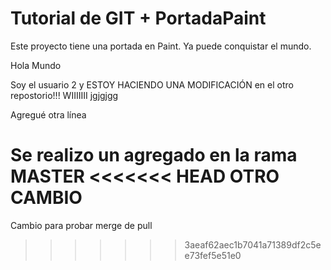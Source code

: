 Tutorial de GIT + PortadaPaint
================

Este proyecto tiene una portada en Paint. Ya puede conquistar el mundo.

Hola Mundo

Soy el usuario 2 y ESTOY HACIENDO UNA MODIFICACIÓN en el otro repostorio!!! WIIIIIII jgjgjgg

Agregué otra línea

Se realizo un agregado en la rama MASTER
<<<<<<< HEAD
OTRO CAMBIO
=======

Cambio para probar merge de pull
>>>>>>> 3aeaf62aec1b7041a71389df2c5ee73fef5e51e0
